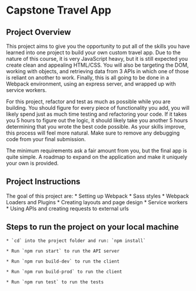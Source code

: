 # Capstone Travel App

## Project Overview
This project aims to give you the opportunity to put all of the skills you have learned into one project to build your own custom travel app. Due to the nature of this course, it is very JavaScript heavy, but it is still expected you create clean and appealing HTML/CSS. You will also be targeting the DOM, working with objects, and retrieving data from 3 APIs in which one of those is reliant on another to work. Finally, this is all going to be done in a Webpack environment, using an express server, and wrapped up with service workers.

For this project, refactor and test as much as possible while you are building. You should figure for every piece of functionality you add, you will likely spend just as much time testing and refactoring your code. If it takes you 5 hours to figure out the logic, it should likely take you another 5 hours determining that you wrote the best code possible. As your skills improve, this process will feel more natural. Make sure to remove any debugging code from your final submission.

The minimum requirements ask a fair amount from you, but the final app is quite simple. A roadmap to expand on the application and make it uniquely your own is provided.

## Project Instructions

The goal of this project are:
    * Setting up Webpack
    * Sass styles
    * Webpack Loaders and Plugins
    * Creating layouts and page design
    * Service workers
    * Using APIs and creating requests to external urls

## Steps to run the project on your local machine

    * `cd` into the project folder and run: `npm install`

    * Run `npm run start` to run the API server

    * Run `npm run build-dev` to run the client

    * Run `npm run build-prod` to run the client

    * Run `npm run test` to run the tests